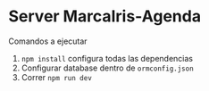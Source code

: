 # Server MarcaIris-Agenda

Comandos a ejecutar

1. `npm install` configura todas las dependencias
2. Configurar database dentro de `ormconfig.json`
3. Correr `npm run dev`
